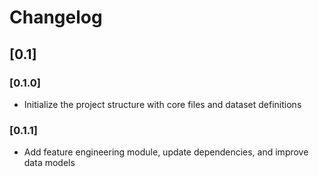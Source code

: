 # Changelog

## [0.1]

### [0.1.0]
- Initialize the project structure with core files and dataset definitions

### [0.1.1]
- Add feature engineering module, update dependencies, and improve data models
